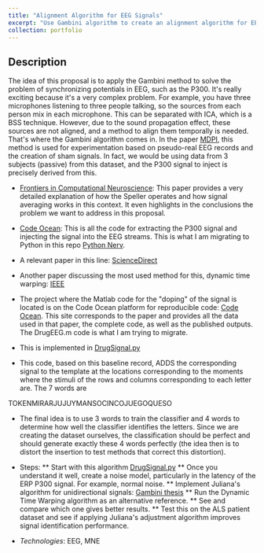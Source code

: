 ```yaml
---
title: "Alignment Algorithm for EEG Signals"
excerpt: "Use Gambini algorithm to create an alignment algorithm for EEG segments"
collection: portfolio
---
```


## Description

The idea of this proposal is to apply the Gambini method to solve the problem of synchronizing potentials in EEG, such as the P300. It's really exciting because it's a very complex problem. For example, you have three microphones listening to three people talking, so the sources from each person mix in each microphone. This can be separated with ICA, which is a BSS technique. However, due to the sound propagation effect, these sources are not aligned, and a method to align them temporally is needed. That's where the Gambini algorithm comes in. In the paper [MDPI](https://www.mdpi.com/2076-3425/8/11/199/htm), this method is used for experimentation based on pseudo-real EEG records and the creation of sham signals. In fact, we would be using data from 3 subjects (passive) from this dataset, and the P300 signal to inject is precisely derived from this.

* [Frontiers in Computational Neuroscience](https://www.frontiersin.org/articles/10.3389/fncom.2019.00043/full): This paper provides a very detailed explanation of how the Speller operates and how signal averaging works in this context. It even highlights in the conclusions the problem we want to address in this proposal.

* [Code Ocean](https://codeocean.com/capsule/5299343/tree/v2): This is all the code for extracting the P300 signal and injecting the signal into the EEG streams. This is what I am migrating to Python in this repo [Python Nerv](https://github.com/faturita/python-nerv).

* A relevant paper in this line: [ScienceDirect](https://www.sciencedirect.com/science/article/abs/pii/S1053811910001503)
* Another paper discussing the most used method for this, dynamic time warping: [IEEE](https://ieeexplore.ieee.org/abstract/document/7344551)

* The project where the Matlab code for the "doping" of the signal is located is on the Code Ocean platform for reproducible code: [Code Ocean](https://codeocean.com/capsule/5299343/tree/v2). This site corresponds to the paper and provides all the data used in that paper, the complete code, as well as the published outputs. The DrugEEG.m code is what I am trying to migrate.

* This is implemented in [DrugSignal.py](https://github.com/faturita/python-nerv/blob/master/DrugSignal.py)

* This code, based on this baseline record, ADDS the corresponding signal to the template at the locations corresponding to the moments where the stimuli of the rows and columns corresponding to each letter are. The 7 words are

TOKENMIRARJUJUYMANSOCINCOJUEGOQUESO

* The final idea is to use 3 words to train the classifier and 4 words to determine how well the classifier identifies the letters. Since we are creating the dataset ourselves, the classification should be perfect and should generate exactly these 4 words perfectly (the idea then is to distort the insertion to test methods that correct this distortion).

* Steps:
** Start with this algorithm [DrugSignal.py](https://github.com/faturita/python-nerv/blob/master/DrugSignal.py)
** Once you understand it well, create a noise model, particularly in the latency of the ERP P300 signal. For example, normal noise.
** Implement Juliana's algorithm for unidirectional signals: [Gambini thesis](https://bibliotecadigital.exactas.uba.ar/download/tesis/tesis_n3966_Gambini.pdf)
** Run the Dynamic Time Warping algorithm as an alternative reference.
** See and compare which one gives better results.
** Test this on the ALS patient dataset and see if applying Juliana's adjustment algorithm improves signal identification performance.

* *Technologies*: EEG, MNE









